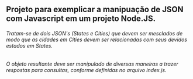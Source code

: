 ## Projeto para exemplicar a manipuação de JSON com Javascript em um projeto Node.JS.

###### Tratam-se de dois JSON's (States e Cities) que devem ser mesclados de modo que as cidades em Cities devem ser relacionadas com seus devidos estados em States. 

###### O objeto resultante deve ser manipulado de diversas maneiras a trazer respostas para consultas, conforme definidas no arquivo index.js.
